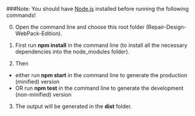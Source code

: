 ###Note: You should have [Node.js](https://nodejs.org/en/download/) installed before running the following commands!

0. Open the command line and choose this root folder (Repair-Design-WebPack-Edition).

1. First run __npm install__ in the command line (to install all the necessary dependencies into the node_modules folder).

2. Then
- either run __npm start__ in the command line to generate the production (minified) version
- OR run __npm test__ in the command line to generate the development (non-minified) version

3. The output will be generated in the __dist__ folder.